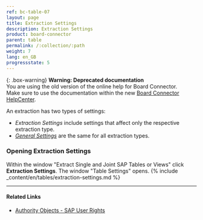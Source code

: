 ```yaml
---
ref: bc-table-07
layout: page
title: Extraction Settings 
description: Extraction Settings
product: board-connector
parent: table
permalink: /:collection/:path
weight: 7
lang: en_GB
progressstate: 5
---
```


{: .box-warning}
**Warning: Deprecated documentation** <br>
You are using the old version of the online help for Board Connector.<br>
Make sure to use the documentation within the new [Board Connector HelpCenter](https://helpcenter.theobald-software.com/board-connector/documentation/introduction/).

An extraction has two types of settings: 
- *Extraction Settings* include settings that affect only the respective extraction type.
- [*General Settings*](../table/general-settings) are the same for all extraction types. 

### Opening Extraction Settings
Within the window "Extract Single and Joint SAP Tables or Views" click **Extraction Settings**. The window "Table Settings" opens. 
{% include _content/en/tables/extraction-settings.md  %}

***********
#### Related Links
- [Authority Objects - SAP User Rights](https://kb.theobald-software.com/sap/authority-objects-sap-user-rights)		   
